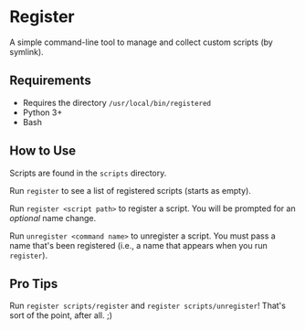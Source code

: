 Register
========
A simple command-line tool to manage and collect custom scripts (by symlink).

Requirements
------------
- Requires the directory `/usr/local/bin/registered`
- Python 3+
- Bash

How to Use
----------
Scripts are found in the `scripts` directory.

Run `register` to see a list of registered scripts (starts as empty).

Run `register <script path>` to register a script.  You will be prompted for an *optional* name change.

Run `unregister <command name>` to unregister a script.  You must pass a name that's been registered (i.e., a name that appears when you run `register`).

Pro Tips
--------
Run `register scripts/register` and `register scripts/unregister`!  That's sort of the point, after all.  ;)

